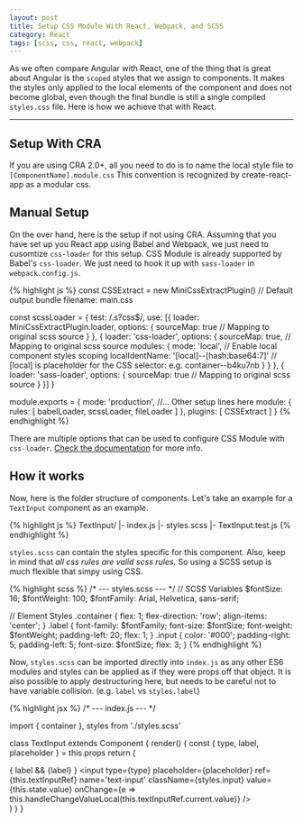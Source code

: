 ```yaml
---
layout: post
title: Setup CSS Module With React, Webpack, and SCSS
category: React
tags: [scss, css, react, webpack]
---
```


As we often compare Angular with React, one of the thing that is great about Angular is the `scoped` styles that we assign to components. It makes the styles only applied to the local elements of the component and does not become global, even though the final bundle is still a single compiled `styles.css` file. Here is how we achieve that with React.

---

## Setup With CRA

If you are using CRA 2.0+, all you need to do is to name the local style file to `[ComponentName].module.css` This convention is recognized by create-react-app as a modular css.

## Manual Setup

On the over hand, here is the setup if not using CRA. Assuming that you have set up you React app using Babel and Webpack, we just need to cusomtize `css-loader` for this setup. CSS Module is already supported by Babel's `css-loader`. We just need to hook it up with `sass-loader` in `webpack.config.js`.

{% highlight js %}
const CSSExtract = new MiniCssExtractPlugin() // Default output bundle filename: main.css

const scssLoader = {
  test: /\.s?css$/,
  use: [{
    loader: MiniCssExtractPlugin.loader,
    options: {
      sourceMap: true // Mapping to original scss source
    }
  }, {
    loader: 'css-loader',
    options: {
      sourceMap: true, // Mapping to original scss source
      modules: {
        mode: 'local', // Enable local component styles scoping
        localIdentName: '[local]--[hash:base64:7]' // [local] is placeholder for the CSS selector: e.g. container--b4ku7nb
      }
    }
  }, {
    loader: 'sass-loader',
    options: {
      sourceMap: true // Mapping to original scss source
    }
  }]
}

module.exports = {
  mode: 'production',
  //... Other setup lines here
  module: {
    rules: [
      babelLoader,
      scssLoader,
      fileLoader
    ]
  },
  plugins: [
    CSSExtract
  ]
}
{% endhighlight %}

There are multiple options that can be used to configure CSS Module with `css-loader`. [Check the documentation](https://github.com/webpack-contrib/css-loader#modules) for more info.

## How it works

Now, here is the folder structure of components. Let's take an example for a `TextInput` component as an example.

{% highlight js %}
TextInput/
|- index.js
|- styles.scss
|- TextInput.test.js
{% endhighlight %}

`styles.scss` can contain the styles specific for this component. Also, keep in mind that *all css rules are valid scss rules.* So using a SCSS setup is much flexible that simpy using CSS.

{% highlight scss %}
/* --- styles.scss --- */
// SCSS Variables
$fontSize: 16;
$fontWeight: 100;
$fontFamily: Arial, Helvetica, sans-serif;

// Element Styles
.container {
  flex: 1;
  flex-direction: 'row';
  align-items: 'center';
}
.label {
  font-family: $fontFamily;
  font-size: $fontSize;
  font-weight: $fontWeight;
  padding-left: 20;
  flex: 1;
}
.input {
  color: '#000';
  padding-right: 5;
  padding-left: 5;
  font-size: $fontSize;
  flex: 3;
}
{% endhighlight %}

Now, `styles.scss` can be imported directly into `index.js` as any other ES6 modules and styles can be applied as if they were props off that object. It is also possible to apply destructuring here, but needs to be careful not to have variable collision. (e.g. `label` vs `styles.label`)

{% highlight jsx %}
/* --- index.js --- */

import { container }, styles from './styles.scss'

class TextInput extends Component {
  render() {
    const { type, label, placeholder } = this.props
    return (
      <div className={container}>
        {
          label &&
          <label htmlFor='text-input' className={styles.label}>
            {label}
          </label>
        }
        <input
          type={type}
          placeholder={placeholder}
          ref={this.textInputRef}
          name='text-input'
          className={styles.input}
          value={this.state.value}
          onChange={e => this.handleChangeValueLocal(this.textInputRef.current.value)}
        />
      </div>
    )
  }
}
